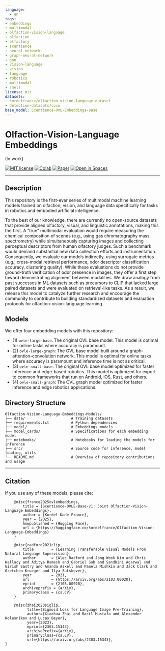 ```yaml
---
language: 
  - en
tags:
- embeddings
- multimodal
- olfaction-vision-language
- olfaction
- olfactory
- scentience
- neural-network
- graph-neural-network
- gnn
- vision-language
- vision
- language
- robotics
- multimodal
- smell
license: mit
datasets:
- kordelfrance/olfaction-vision-language-dataset
- detection-datasets/coco
base_model: Scentience-OVL-Embeddings-Base
---
```


# Olfaction-Vision-Language Embeddings
(In work)


[![MIT license](https://img.shields.io/badge/License-MIT-blue.svg)](#license)
[![Colab](https://img.shields.io/badge/Run%20in-Colab-yellow?logo=google-colab)](https://colab.research.google.com/drive/)
[![Paper](https://img.shields.io/badge/Research-Paper-red)](https://arxiv.org/abs/2506.00398)
[![Open in Spaces](https://huggingface.co/datasets/huggingface/badges/resolve/main/open-in-hf-spaces-sm.svg)](https://huggingface.co/spaces)

</div>

---

## Description

This repository is the first-ever series of multimodal machine learning models trained on olfaction, vision, and language data specifically for tasks in robotics and embodied artificial intelligence.


To the best of our knowledge, there are currently no open-source datasets that provide aligned olfactory, visual, and linguistic annotations, making this the first.
A “true” multimodal evaluation would require measuring the chemical composition of scenes (e.g., using gas chromatography mass spectrometry) while simultaneously capturing images and collecting perceptual descriptors from human olfactory judges. 
Such a benchmark would demand substantial new data collection efforts and instrumentation.
Consequently, we evaluate our models indirectly, using surrogate metrics (e.g., cross-modal retrieval performance, odor descriptor classification accuracy, clustering quality). 
While these evaluations do not provide ground-truth verification of odor presence in images, they offer a first step toward demonstrating alignment between modalities.
We draw analogy from past successes in ML datasets such as precursors to CLIP that lacked large paired datasets and were evaluated on retrieval-like tasks.
As a result, we release this model to catalyze further research and encourage the community to contribute to building standardized datasets and evaluation protocols for olfaction-vision-language learning.


## Models
We offer four embedding models with this repository:
 - (1) `ovle-large-base`: The original OVL base model. This model is optimal for online tasks where accuracy is paramount.
 - (2) `ovle-large-graph`: The OVL base model built around a graph-attention-convolution network. This model is optimal for online tasks where accuracy is paramount and inference time is not as critical.
 - (3) `ovle-small-base`: The original OVL base model optimized for faster inference and edge-based robotics. This model is optimized for export to common frameworks that run on Android, iOS, Rust, and others.
 - (4) `ovle-small-graph`: The OVL graph model optimized for faster inference and edge robotics applications.

## Directory Structure

```text
Olfaction-Vision-Language-Embeddings-Models/
├── data/                     # Training datasets
├── requirements.txt          # Python dependencies
├── model/                    # Embeddings models
├── model_cards/              # Specifications for each embedding model
├── notebooks/                # Notebooks for loading the models for inference
├── src/                      # Source code for inference, model loading, utils
└── README.md                 # Overview of repository contributions and usage
```

---

## Citation
If you use any of these models, please cite:
```
    @misc{france2025ovlembeddings,
        title = {Scentience-OVLE-Base-v1: Joint Olfaction-Vision-Language Embeddings},
        author = {Kordel Kade France},
        year = {2025},
        howpublished = {Hugging Face},
        url = {https://huggingface.co/kordelfrance/Olfaction-Vision-Language-Embeddings}
    }
```

```
    @misc{radford2021clip,
        title        = {Learning Transferable Visual Models From Natural Language Supervision},
        author       = {Alec Radford and Jong Wook Kim and Chris Hallacy and Aditya Ramesh and Gabriel Goh and Sandhini Agarwal and Girish Sastry and Amanda Askell and Pamela Mishkin and Jack Clark and Gretchen Krueger and Ilya Sutskever},
        year         = 2021,
        url          = {https://arxiv.org/abs/2103.00020},
        eprint       = {2103.00020},
        archiveprefix = {arXiv},
        primaryclass = {cs.CV}
    }
```

```
    @misc{zhai2023siglip,
          title={Sigmoid Loss for Language Image Pre-Training}, 
          author={Xiaohua Zhai and Basil Mustafa and Alexander Kolesnikov and Lucas Beyer},
          year={2023},
          eprint={2303.15343},
          archivePrefix={arXiv},
          primaryClass={cs.CV},
          url={https://arxiv.org/abs/2303.15343}, 
}
```
